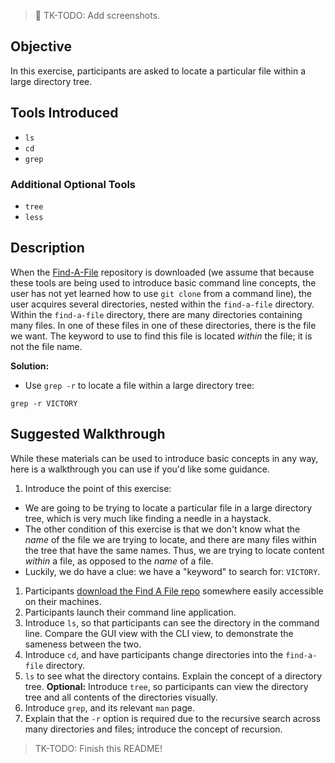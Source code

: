 > :construction: TK-TODO: Add screenshots.

## Objective

In this exercise, participants are asked to locate a particular file within a large directory tree.

## Tools Introduced

* `ls`
* `cd`
* `grep`

### Additional Optional Tools

* `tree`
* `less`

## Description

When the [Find-A-File](https://github.com/aubrel/iointrotocmdline/tree/master/find-a-file) repository is downloaded (we assume that because these tools are being used to introduce basic command line concepts, the user has not yet learned how to use `git clone` from a command line), the user acquires several directories, nested within the `find-a-file` directory. Within the `find-a-file` directory, there are many directories containing many files. In one of these files in one of these directories, there is the file we want. The keyword to use to find this file is located _within_ the file; it is not the file name.

**Solution:**
* Use `grep -r` to locate a file within a large directory tree:

`grep -r VICTORY`

## Suggested Walkthrough

While these materials can be used to introduce basic concepts in any way, here is a walkthrough you can use if you'd like some guidance.

1. Introduce the point of this exercise:
* We are going to be trying to locate a particular file in a large directory tree, which is very much like finding a needle in a haystack.
* The other condition of this exercise is that we don't know what the _name_ of the file we are trying to locate, and there are many files within the tree that have the same names. Thus, we are trying to locate content _within_ a file, as opposed to the _name_ of a file.
* Luckily, we do have a clue: we have a "keyword" to search for: `VICTORY`.
1. Participants [download the Find A File repo](https://github.com/aubrel/iointrotocmdline/tree/master/find-a-file) somewhere easily accessible on their machines.
1. Participants launch their command line application.
1. Introduce `ls`, so that participants can see the directory in the command line. Compare the GUI view with the CLI view, to demonstrate the sameness between the two.
1. Introduce `cd`, and have participants change directories into the `find-a-file` directory.
1. `ls` to see what the directory contains. Explain the concept of a directory tree. **Optional:** Introduce `tree`, so participants can view the directory tree and all contents of the directories visually.
1. Introduce `grep`, and its relevant `man` page.
1. Explain that the `-r` option is required due to the recursive search across many directories and files; introduce the concept of recursion.

> TK-TODO: Finish this README!
